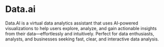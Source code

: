 # Data.ai
Data.AI is a virtual data analytics assistant that uses AI-powered visualizations to help users explore, analyze, and gain actionable insights from their data—effortlessly and intuitively. Perfect for data enthusiasts, analysts, and businesses seeking fast, clear, and interactive data analysis.

